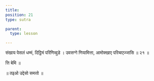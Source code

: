 ```yaml
---
title: 
position: 21
type: sutra

parent:
  type: lesson

---
```


संखाय पेसलं धम्मं, दिट्ठिमं परिणिव्वुडे ।
उवसग्गे णियामित्ता, आमोक्खाए परिव्वएज्जासि ॥ २१ ॥

त्ति बेमि ॥ 

॥ तइओ उद्देसो समत्तो ॥ 